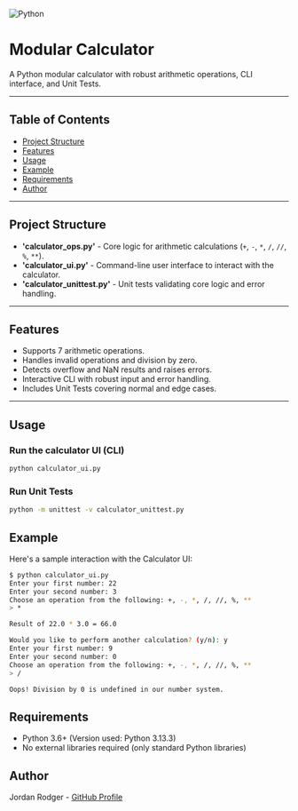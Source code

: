 ![Python](https://img.shields.io/badge/Python-3.13-blue)

# Modular Calculator

A Python modular calculator with robust arithmetic operations, CLI interface, and Unit Tests.

---

## Table of Contents

-   [Project Structure](#project-structure)
-   [Features](#features)
-   [Usage](#usage)
-   [Example](#example)
-   [Requirements](#requirements)
-   [Author](#author)

---

## Project Structure

-   **'calculator_ops.py'** - Core logic for arithmetic calculations (`+`, `-`, `*`, `/`, `//`, `%`, `**`).
-   **'calculator_ui.py'** - Command-line user interface to interact with the calculator.
-   **'calculator_unittest.py'** - Unit tests validating core logic and error handling.

---

## Features

-   Supports 7 arithmetic operations.
-   Handles invalid operations and division by zero.
-   Detects overflow and NaN results and raises errors.
-   Interactive CLI with robust input and error handling.
-   Includes Unit Tests covering normal and edge cases.

---

## Usage

### Run the calculator UI (CLI)

```bash
python calculator_ui.py
```

### Run Unit Tests

```bash
python -m unittest -v calculator_unittest.py
```

## Example

Here's a sample interaction with the Calculator UI:

```bash
$ python calculator_ui.py
Enter your first number: 22
Enter your second number: 3
Choose an operation from the following: +, -, *, /, //, %, **
> *

Result of 22.0 * 3.0 = 66.0

Would you like to perform another calculation? (y/n): y
Enter your first number: 9
Enter your second number: 0
Choose an operation from the following: +, -, *, /, //, %, **
> /

Oops! Division by 0 is undefined in our number system.
```

## Requirements

-   Python 3.6+ (Version used: Python 3.13.3)
-   No external libraries required (only standard Python libraries)

## Author

Jordan Rodger - [GitHub Profile](https://github.com/JRodger3008)
